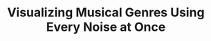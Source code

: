 ---
title: "Visualizing Musical Genres Using Every Noise at Once"
reroute-url: https://observablehq.com/@ben-tanen/visualizing-musical-genres-using-every-noise-at-once
landing-order: 6
landing-img:   /assets/img/proj-thumbnails/enao-bt-map.jpg
landing-large: false
---
